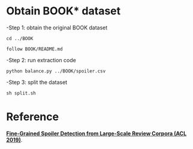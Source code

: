 # Obtain BOOK\* dataset
-Step 1: obtain the original BOOK dataset 

    cd ../BOOK

    follow BOOK/README.md

-Step 2: run extraction code

    python balance.py ../BOOK/spoiler.csv

-Step 3: split the dataset

    sh split.sh 

# Reference
**[Fine-Grained Spoiler Detection from Large-Scale Review Corpora (ACL 2019)](https://www.aclweb.org/anthology/P19-1248.pdf)**.
